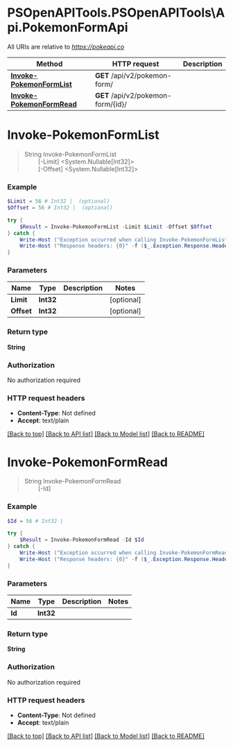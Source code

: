 # PSOpenAPITools.PSOpenAPITools\Api.PokemonFormApi

All URIs are relative to *https://pokeapi.co*

Method | HTTP request | Description
------------- | ------------- | -------------
[**Invoke-PokemonFormList**](PokemonFormApi.md#Invoke-PokemonFormList) | **GET** /api/v2/pokemon-form/ | 
[**Invoke-PokemonFormRead**](PokemonFormApi.md#Invoke-PokemonFormRead) | **GET** /api/v2/pokemon-form/{id}/ | 


<a id="Invoke-PokemonFormList"></a>
# **Invoke-PokemonFormList**
> String Invoke-PokemonFormList<br>
> &nbsp;&nbsp;&nbsp;&nbsp;&nbsp;&nbsp;&nbsp;&nbsp;[-Limit] <System.Nullable[Int32]><br>
> &nbsp;&nbsp;&nbsp;&nbsp;&nbsp;&nbsp;&nbsp;&nbsp;[-Offset] <System.Nullable[Int32]><br>



### Example
```powershell
$Limit = 56 # Int32 |  (optional)
$Offset = 56 # Int32 |  (optional)

try {
    $Result = Invoke-PokemonFormList -Limit $Limit -Offset $Offset
} catch {
    Write-Host ("Exception occurred when calling Invoke-PokemonFormList: {0}" -f ($_.ErrorDetails | ConvertFrom-Json))
    Write-Host ("Response headers: {0}" -f ($_.Exception.Response.Headers | ConvertTo-Json))
}
```

### Parameters

Name | Type | Description  | Notes
------------- | ------------- | ------------- | -------------
 **Limit** | **Int32**|  | [optional] 
 **Offset** | **Int32**|  | [optional] 

### Return type

**String**

### Authorization

No authorization required

### HTTP request headers

 - **Content-Type**: Not defined
 - **Accept**: text/plain

[[Back to top]](#) [[Back to API list]](../README.md#documentation-for-api-endpoints) [[Back to Model list]](../README.md#documentation-for-models) [[Back to README]](../README.md)

<a id="Invoke-PokemonFormRead"></a>
# **Invoke-PokemonFormRead**
> String Invoke-PokemonFormRead<br>
> &nbsp;&nbsp;&nbsp;&nbsp;&nbsp;&nbsp;&nbsp;&nbsp;[-Id] <Int32><br>



### Example
```powershell
$Id = 56 # Int32 | 

try {
    $Result = Invoke-PokemonFormRead -Id $Id
} catch {
    Write-Host ("Exception occurred when calling Invoke-PokemonFormRead: {0}" -f ($_.ErrorDetails | ConvertFrom-Json))
    Write-Host ("Response headers: {0}" -f ($_.Exception.Response.Headers | ConvertTo-Json))
}
```

### Parameters

Name | Type | Description  | Notes
------------- | ------------- | ------------- | -------------
 **Id** | **Int32**|  | 

### Return type

**String**

### Authorization

No authorization required

### HTTP request headers

 - **Content-Type**: Not defined
 - **Accept**: text/plain

[[Back to top]](#) [[Back to API list]](../README.md#documentation-for-api-endpoints) [[Back to Model list]](../README.md#documentation-for-models) [[Back to README]](../README.md)

